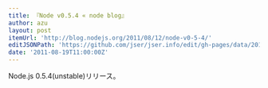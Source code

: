 ```yaml
---
title: 『Node v0.5.4 « node blog』
author: azu
layout: post
itemUrl: 'http://blog.nodejs.org/2011/08/12/node-v0-5-4/'
editJSONPath: 'https://github.com/jser/jser.info/edit/gh-pages/data/2011/08/index.json'
date: '2011-08-19T11:00:00Z'
---
```

Node.js 0.5.4(unstable)リリース。
